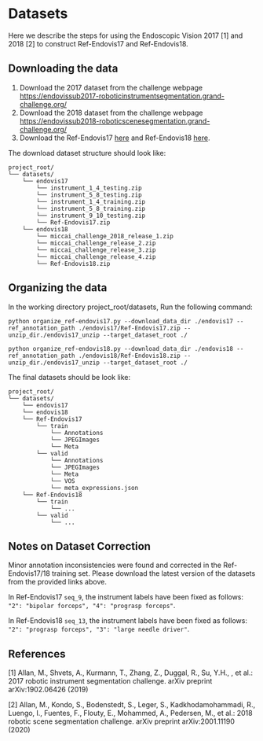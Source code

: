 # Datasets

Here we describe the steps for using the Endoscopic Vision 2017 [1] and 2018 [2] to construct Ref-Endovis17 and Ref-Endovis18.

## Downloading the data

1. Download the 2017 dataset from the challenge webpage https://endovissub2017-roboticinstrumentsegmentation.grand-challenge.org/
2. Download the 2018 dataset from the challenge webpage https://endovissub2018-roboticscenesegmentation.grand-challenge.org/
3. Download the Ref-Endovis17 [here](https://huggingface.co/datasets/HeverLaw/Ref-EndoVis17/tree/main) and Ref-Endovis18 [here](https://huggingface.co/datasets/HeverLaw/Ref-EndoVis18/tree/main).

The download dataset structure should look like:

```
project_root/
└── datasets/
    └── endovis17
    	└── instrument_1_4_testing.zip
        └── instrument_5_8_testing.zip
        └── instrument_1_4_training.zip
        └── instrument_5_8_training.zip
        └── instrument_9_10_testing.zip
        └── Ref-Endovis17.zip
    └── endovis18
    	└── miccai_challenge_2018_release_1.zip
        └── miccai_challenge_release_2.zip
        └── miccai_challenge_release_3.zip
        └── miccai_challenge_release_4.zip
        └── Ref-Endovis18.zip
```

## Organizing the data

In the working directory project_root/datasets, Run the following command:

```
python organize_ref-endovis17.py --download_data_dir ./endovis17 --ref_annotation_path ./endovis17/Ref-Endovis17.zip --unzip_dir./endovis17_unzip --target_dataset_root ./
```

```
python organize_ref-endovis18.py --download_data_dir ./endovis18 --ref_annotation_path ./endovis18/Ref-Endovis18.zip --unzip_dir./endovis17_unzip --target_dataset_root ./
```

The final datasets should be look like:

```
project_root/
└── datasets/
    └── endovis17
    └── endovis18
    └── Ref-Endovis17
        └── train
        	└── Annotations
        	└── JPEGImages
        	└── Meta
        └── valid
        	└── Annotations
        	└── JPEGImages
        	└── Meta
        	└── VOS
        	└── meta_expressions.json
    └── Ref-Endovis18
    	└── train
    		└── ...
    	└── valid
    		└── ...
```

## Notes on Dataset Correction

Minor annotation inconsistencies were found and corrected in the Ref-Endovis17/18 training set. Please download the latest version of the datasets from the provided links above.

In Ref-Endovis17 `seq_9`, the instrument labels have been fixed as follows:  
`"2": "bipolar forceps", "4": "prograsp forceps"`. 

In Ref-Endovis18 `seq_13`, the instrument labels have been fixed as follows:  
`"2": "prograsp forceps", "3": "large needle driver"`.


## References

[1] Allan, M., Shvets, A., Kurmann, T., Zhang, Z., Duggal, R., Su, Y.H., , et al.: 2017 robotic instrument segmentation challenge. arXiv preprint arXiv:1902.06426 (2019) 

[2] Allan, M., Kondo, S., Bodenstedt, S., Leger, S., Kadkhodamohammadi, R., Luengo, I., Fuentes, F., Flouty, E., Mohammed, A., Pedersen, M., et al.: 2018 robotic scene segmentation challenge. arXiv preprint arXiv:2001.11190 (2020)


